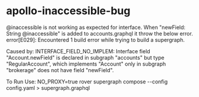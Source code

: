 # apollo-inaccessible-bug

@inaccessible is not working as expected for interface.
When "newField: String @inaccessible" is added to accounts.graphql it throw the below error.
error[E029]: Encountered 1 build error while trying to build a supergraph.

Caused by:
    INTERFACE_FIELD_NO_IMPLEM: Interface field "Account.newField" is declared in subgraph "accounts" but type "RegularAccount", which implements "Account" only in subgraph "brokerage" does not have field "newField".

To Run Use: NO_PROXY=true rover supergraph compose --config config.yaml > supergraph.graphql
